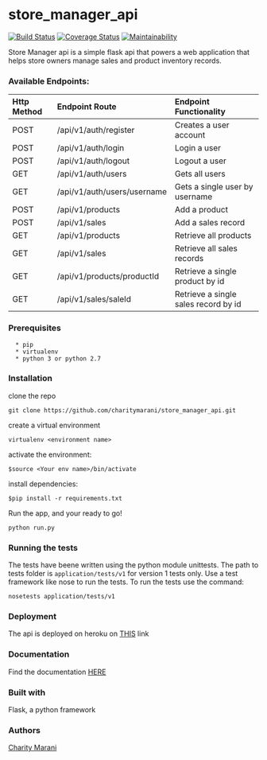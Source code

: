 # store_manager_api
[![Build Status](https://travis-ci.org/charitymarani/store_manager_api.svg?branch=Develop)](https://travis-ci.org/charitymarani/store_manager_api)
[![Coverage Status](https://coveralls.io/repos/github/charitymarani/store_manager_api/badge.svg)](https://coveralls.io/github/charitymarani/store_manager_api)
[![Maintainability](https://api.codeclimate.com/v1/badges/54b962ae24d555e4fbfd/maintainability)](https://codeclimate.com/github/charitymarani/store_manager_api/maintainability)

Store Manager api is a simple flask api that powers  a web application that helps store owners manage sales and product inventory records.
### Available Endpoints:
| Http Method | Endpoint Route | Endpoint Functionality |
| :---         |     :---       |          :--- |
| POST   | /api/v1/auth/register     | Creates a user account    |
| POST     | /api/v1/auth/login        | Login a user      |
| POST     | /api/v1/auth/logout       | Logout a user      |
| GET     | /api/v1/auth/users        | Gets all users     |
| GET     | /api/v1/auth/users/username       |Gets a single user by username       |
| POST     | /api/v1/products        | Add a product      |
| POST     | /api/v1/sales        | Add a sales record      |
| GET     | /api/v1/products       | Retrieve all products     |
| GET     | /api/v1/sales       | Retrieve all sales records    |
| GET     | /api/v1/products/productId       | Retrieve a single product by id     |
| GET     | /api/v1/sales/saleId       | Retrieve a single sales record by id     |


### Prerequisites
```
  * pip
  * virtualenv
  * python 3 or python 2.7
```
### Installation
clone the repo

``` 
git clone https://github.com/charitymarani/store_manager_api.git

```

create a virtual environment

```
virtualenv <environment name>

```

activate the environment:

```
$source <Your env name>/bin/activate

```
install dependencies:

```
$pip install -r requirements.txt

```

Run the app, and your ready to go!

```
python run.py

```
### Running the tests
The tests have beene written using the python module unittests. The path to tests folder is `application/tests/v1` for version 1 tests only. Use a test framework like nose to run the tests.
To run the tests use the command:

```
nosetests application/tests/v1

```
### Deployment
The api is deployed on heroku on [THIS](https://store-manager-api123.herokuapp.com/) link

### Documentation
Find the documentation [HERE](https://documenter.getpostman.com/view/5036866/RWguwcJb)

### Built with

Flask, a python framework

### Authors
[Charity Marani](https://github.com/charitymarani)
